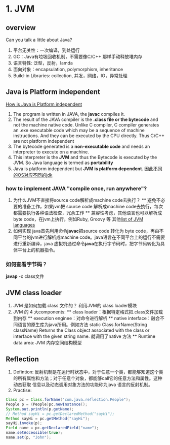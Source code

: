# 1. JVM
## overview
Can you talk a little about Java?
1. 平台无关性：一次编译，到处运行
2. GC：Java有垃圾回收机制，不需要像C/C++ 那样手动释放堆内存
3. 语言特性: 泛型，反射，lamda
4. 面向对象：encapsulation, polymorphism, inheritance 
5. Build-in Libraries: collection, 并发，网络，IO，异常处理

## Java is Platform independent  
[How is Java is Platform independent](https://www.geeksforgeeks.org/java-platform-independent/)
1. The program is written in JAVA, the **javac** compiles it.  
2. The result of the JAVA compiler is the **.class file or the bytecode** and not the machine native code. Unlike C compiler, C compiler generates an .exe executable code which may be a sequence of machine instructions. And they can be executed by the CPU directly. Thus C/C++ are not platform independent 
3. The bytecode generated is a **non-executable code** and needs an interpreter to execute on a machine. 
4. This interpreter is the **JVM** and thus the Bytecode is executed by the JVM. So Java language is termed as **portability**
5. Java is platform independent but **JVM is platform dependent**. 因此[不同的OS对应不同的jdk](https://www.oracle.com/technetwork/java/javase/downloads/jdk8-downloads-2133151.html) 
### how to implement JAVA "compile once, run anywhere"?
1. 为什么JVM不直接将source code解析成machine code去执行？
** 避免不必要的准备工作，如果jvm把 source code 解析成machine code去执行，每次都需要执行各种语法检查，冗余工作
** 兼容性考虑，其他语言也可以解析成byte code，在jvm上执行。例如Ruby, Groovy 等 其他[list of JVM languages](https://en.wikipedia.org/wiki/List_of_JVM_languages)
2. 如何实现
java首先利用命令**javac**把source code 转化为 byte code，再由不同平台的jvm进行解析成machine code。java语言在不同平台上的运行不需要进行重新编译，java 虚拟机通过命令**java**在执行字节码时，把字节码转化为具体平台上的机器指令。
### 如何查看字节码？
**javap** -c class文件

## JVM class loader
1. JVM 是如何加载.class 文件的？ 利用JVM的 class loader模块
1. JVM 的 4 大components: 
** class loader：根据特定格式把.class文件加载到内存
** execution enginee：对命令进行解析
** native interface：融合不同语言的原生库为java所用。例如方法 static Class.forName(String className) Returns the Class object associated with the class or interface with the given string name. 就调用了native 方法
** Runtime data area: JVM 内存空间结构模型

## Reflection
1. Defintion: 反射机制是在运行时状态中，对于任意一个类，都能够知道这个类的所有属性和方法；对于任意个对象，都能够call它的任意方法和属性。这种动态获取
信息以及动态调用对象方法的功能称为java 语言的反射机制。
2. Practise: 
```java
Class pc = Class.forName("com.java.reflection.People");
People p = (People)pc.newInstance();
System.out.println(p.getName);
// Method sayHi = pc.getDeclaredMethod("sayHi");
Method sayHi = pc.getMethod("sayHi");
sayHi.invoke(p);
Field name = pc.getDeclaredField("name");
name.setAccessible(true);
name.set(p, "John");
```
